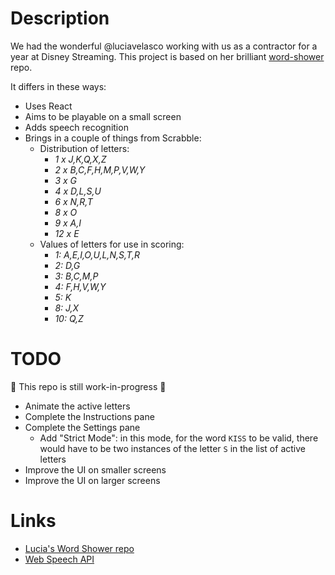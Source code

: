 # Description

We had the wonderful @luciavelasco working with us as a contractor for a year at Disney Streaming.
This project is based on her brilliant [word-shower](https://github.com/luciavelasco/word-shower) repo.

It differs in these ways:

* Uses React
* Aims to be playable on a small screen
* Adds speech recognition
* Brings in a couple of things from Scrabble:
  * Distribution of letters:
    * _1 x J,K,Q,X,Z_
    * _2 x B,C,F,H,M,P,V,W,Y_
    * _3 x G_
    * _4 x D,L,S,U_
    * _6 x N,R,T_
    * _8 x O_
    * _9 x A,I_
    * _12 x E_
  * Values of letters for use in scoring:
    * _1: A,E,I,O,U,L,N,S,T,R_
    * _2: D,G_
    * _3: B,C,M,P_
    * _4: F,H,V,W,Y_
    * _5: K_
    * _8: J,X_
    * _10: Q,Z_

# TODO

:construction: This repo is still work-in-progress :construction:

* Animate the active letters
* Complete the Instructions pane
* Complete the Settings pane
  * Add "Strict Mode": in this mode, for the word `KISS` to be valid, there would have to be two instances of the letter `S` in the list of active letters
* Improve the UI on smaller screens
* Improve the UI on larger screens

# Links

* [Lucia's Word Shower repo](https://github.com/luciavelasco/word-shower)
* [Web Speech API](https://developer.mozilla.org/en-US/docs/Web/API/Web_Speech_API)
